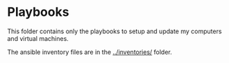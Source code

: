 # Playbooks

This folder contains only the playbooks to setup and update my computers and
virtual machines.

The ansible inventory files are in the [../inventories/](../inventories/)
folder.
